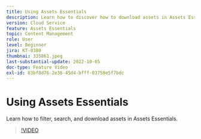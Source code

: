 ```yaml
---
title: Using Assets Essentials
description: Learn how to discover how to download assets in Assets Essentials.
version: Cloud Service
feature: Assets Essentials
topic: Content Management
role: User
level: Beginner
jira: KT-8380
thumbnai: 335861.jpeg
last-substantial-update: 2022-10-05
doc-type: Feature Video
exl-id: 83bf8d76-2e36-45d4-bfff-03758e5f7bdc
---
```

# Using Assets Essentials

Learn how to filter, search, and download assets in Assets Essentials.

>[!VIDEO](https://video.tv.adobe.com/v/335861?quality=12&learn=on)
